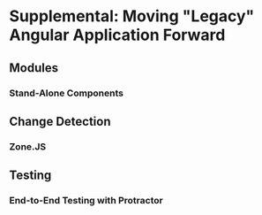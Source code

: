 # Supplemental: Moving "Legacy" Angular Application Forward

## Modules

### Stand-Alone Components

## Change Detection

### Zone.JS

## Testing

### End-to-End Testing with Protractor